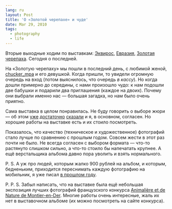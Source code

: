 ```yaml
---
lang: ru
layout: Post
title: 'О «Золотой черепахе» и чуде'
date: Mar 29, 2010
tags:
  - photography
  - life
---
```


Вторые выходные ходим по выставкам: [Эквирос](http://www.equiros.ru/ "Лошадиная выствка"), [Евразия](http://rkf.org.ru/shows/eurasia/2010.html "Собачья выставка"), [Золотая черепаха](http://animalphoto.ru/ "Лучшие фотографии дикой природы"). Сегодня о последней.

<!--more-->

На «Золотую черепаху» мы пошли в последний день, с любимой женой, [chucker_mpa](http://chucker-mpa.livejournal.com/) и его девушкой. Когда пришли, то увидели огромную очередь на вход (потом выяснилось, что очередь _в кассу_). Но когда дошли примерно до середины, с нами произошло чудо: к нам подошли две бабушки и подарили два приглашения (каждое на двоих). Почему они выбрали именно нас — большая загадка, но нам было очень приятно.

Сама выставка в целом понравилась. Не буду говорить о выборе жюри — об этом [уже](http://d-konstantinov.livejournal.com/540054.html) [достаточно](http://samebody.livejournal.com/69420.html) [сказали](http://vvp-tm.livejournal.com/309889.html) и я, в основном, согласен. Но хорошие работы на выставке есть и их стоило посмотреть.

Показалось, что качество (техническое и художественное) фотографий стало лучше по сравнению с прошлым годом. Совсем жести в этот раз почти не было. Не всегда согласен с выбором формата — что-то растянуто слишком сильно, а что-то стоило бы напечатать крупнее. А ещё верстальщика альбома давно пора уволить и взять нормального.

P. S. А уж про людей, которым жалко 900 рублей на альбом, и которым, бедненьким, приходится переснимать каждую фотографию на мобильник, я уже писал [в прошлом году](/blog/3377).

P. P. S. Забыл написать, что на выставке была ещё небольшая экспозиция лучших фотографий французского конкурса [Animalière et de Nature de Montier-en-Der](http://www.festiphoto-montier.org/afpanEN.htm "Сайт конкурса"). Многие работы очень интересные, жаль их нет в выставочном альбоме (их можно посмотреть на сайте конкурса).
